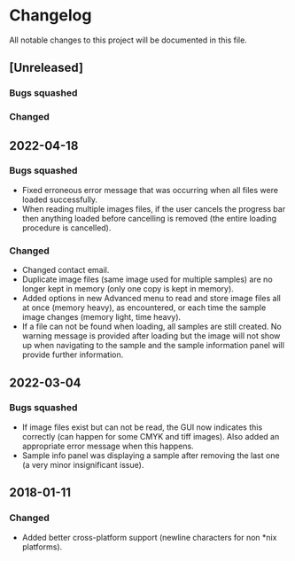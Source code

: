# Changelog
All notable changes to this project will be documented in this file.

## [Unreleased]
### Bugs squashed
### Changed

## 2022-04-18
### Bugs squashed
- Fixed erroneous error message that was occurring when all files were loaded successfully.
- When reading multiple images files, if the user cancels the progress bar then anything loaded before cancelling is removed (the entire loading procedure is cancelled).
### Changed
- Changed contact email.
- Duplicate image files (same image used for multiple samples) are no longer kept in memory (only one copy is kept in memory).
- Added options in new Advanced menu to read and store image files all at once (memory heavy), as encountered, or each time the sample image changes (memory light, time heavy).
- If a file can not be found when loading, all samples are still created. No warning message is provided after loading but the image will not show up when navigating to the sample and the sample information panel will provide further information.

## 2022-03-04
### Bugs squashed
- If image files exist but can not be read, the GUI now indicates this correctly (can happen for some CMYK and tiff images). Also added an appropriate error message when this happens.
- Sample info panel was displaying a sample after removing the last one (a very minor insignificant issue).

## 2018-01-11
### Changed
- Added better cross-platform support (newline characters for non *nix platforms).
